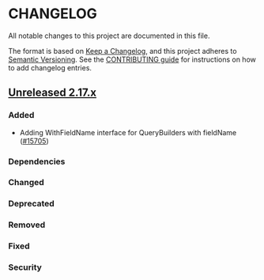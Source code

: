 # CHANGELOG
All notable changes to this project are documented in this file.

The format is based on [Keep a Changelog](https://keepachangelog.com/en/1.0.0/), and this project adheres to [Semantic Versioning](https://semver.org/spec/v2.0.0.html). See the [CONTRIBUTING guide](./CONTRIBUTING.md#Changelog) for instructions on how to add changelog entries.

## [Unreleased 2.17.x]
### Added
- Adding WithFieldName interface for QueryBuilders with fieldName ([#15705](https://github.com/opensearch-project/OpenSearch/pull/15705))

### Dependencies

### Changed


### Deprecated

### Removed

### Fixed

### Security

[Unreleased 2.17.x]: https://github.com/opensearch-project/OpenSearch/compare/01c5e5642b7450bba2f3a21acdf8cf13539f65eb...2.17
